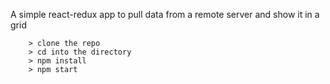 A simple react-redux app to pull data from a remote server and show it in a grid

```
	> clone the repo
	> cd into the directory
	> npm install
	> npm start

```
